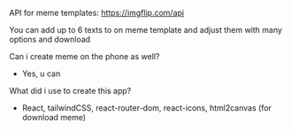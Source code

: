 API for meme templates: https://imgflip.com/api

You can add up to 6 texts to on meme template and adjust them with many options and download

Can i create meme on the phone as well?

- Yes, u can

What did i use to create this app?

- React, tailwindCSS, react-router-dom, react-icons, html2canvas (for download meme)
